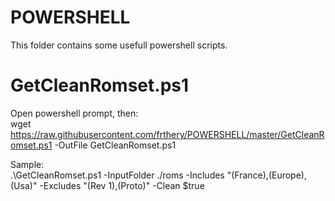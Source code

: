 # POWERSHELL
This folder contains some usefull powershell scripts.

GetCleanRomset.ps1
=======================
Open powershell prompt, then:<br/>
wget https://raw.githubusercontent.com/frthery/POWERSHELL/master/GetCleanRomset.ps1 -OutFile GetCleanRomset.ps1

Sample:<br/>
.\GetCleanRomset.ps1 -InputFolder ./roms -Includes "(France),(Europe),(Usa)" -Excludes "(Rev 1),(Proto)" -Clean $true
